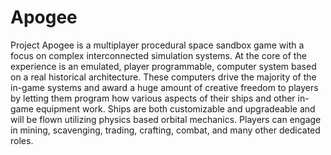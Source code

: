 # Apogee

Project Apogee is a multiplayer procedural space sandbox game with a focus on
complex interconnected simulation systems. At the core of the experience is an
emulated, player programmable, computer system based on a real historical
architecture. These computers drive the majority of the in-game systems and
award a huge amount of creative freedom to players by letting them program how
various aspects of their ships and other in-game equipment work. Ships are both
customizable and upgradeable and will be flown utilizing physics based orbital
mechanics. Players can engage in mining, scavenging, trading, crafting, combat,
and many other dedicated roles.
